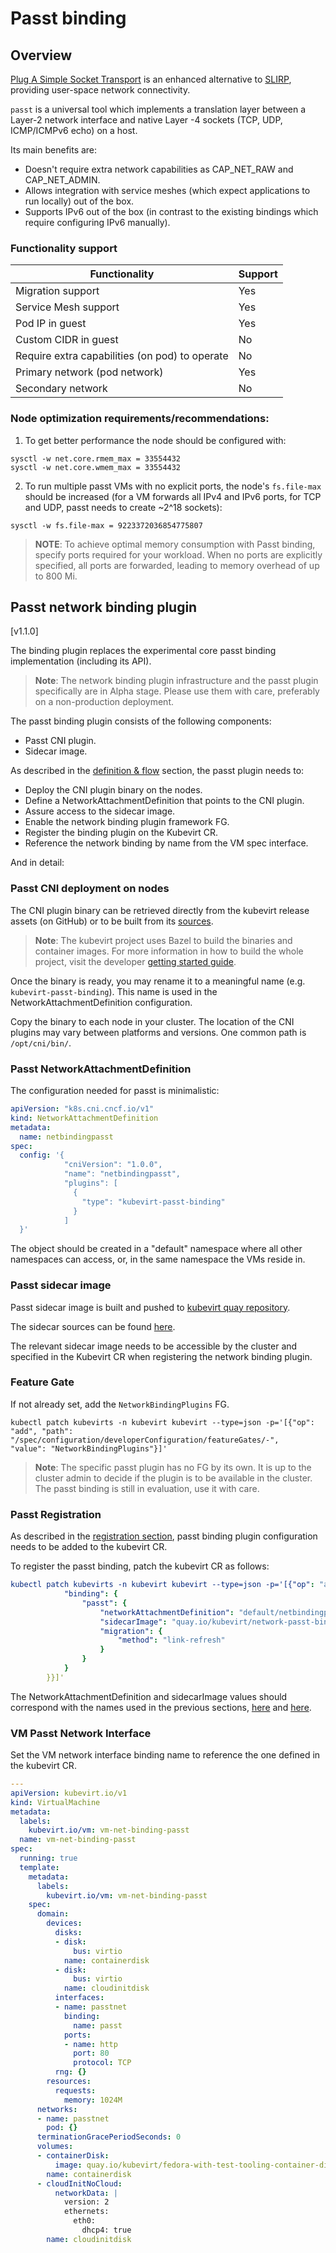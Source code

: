 # Passt binding

## Overview

[Plug A Simple Socket Transport](https://passt.top/passt/about/) is an enhanced
alternative to [SLIRP](https://en.wikipedia.org/wiki/Slirp), providing user-space
network connectivity.

`passt` is a universal tool which implements a translation layer between
a Layer-2 network interface and native Layer -4 sockets (TCP, UDP, ICMP/ICMPv6 echo)
on a host.

Its main benefits are:

- Doesn't require extra network capabilities as CAP_NET_RAW and CAP_NET_ADMIN.
- Allows integration with service meshes (which expect applications to run locally) out of the box.
- Supports IPv6 out of the box (in contrast to the existing bindings which require configuring IPv6
  manually).

### Functionality support
| Functionality                                  | Support |
|------------------------------------------------|---------|
| Migration support                              | Yes     |
| Service Mesh support                           | Yes     |
| Pod IP in guest                                | Yes     |
| Custom CIDR in guest                           | No      |
| Require extra capabilities (on pod) to operate | No      |
| Primary network (pod network)                  | Yes     |
| Secondary network                              | No      |

### Node optimization requirements/recommendations:

1. To get better performance the node should be configured with:
```
sysctl -w net.core.rmem_max = 33554432
sysctl -w net.core.wmem_max = 33554432
```
2. To run multiple passt VMs with no explicit ports, the node's `fs.file-max` should be increased
   (for a VM forwards all IPv4 and IPv6 ports, for TCP and UDP, passt needs to create ~2^18 sockets):
```
sysctl -w fs.file-max = 9223372036854775807
```

> **NOTE**: To achieve optimal memory consumption with Passt binding,
> specify ports required for your workload.
> When no ports are explicitly specified, all ports are forwarded,
> leading to memory overhead of up to 800 Mi.

## Passt network binding plugin
[v1.1.0]

The binding plugin replaces the experimental core passt binding implementation
(including its API).

> **Note**: The network binding plugin infrastructure and the passt plugin
> specifically are in Alpha stage. Please use them with care, preferably
> on a non-production deployment.

The passt binding plugin consists of the following components:

- Passt CNI plugin.
- Sidecar image.

As described in the [definition & flow](../network_binding_plugins.md#definition--flow) section,
the passt plugin needs to:

- Deploy the CNI plugin binary on the nodes.
- Define a NetworkAttachmentDefinition that points to the CNI plugin.
- Assure access to the sidecar image.
- Enable the network binding plugin framework FG.
- Register the binding plugin on the Kubevirt CR.
- Reference the network binding by name from the VM spec interface.

And in detail:

### Passt CNI deployment on nodes
The CNI plugin binary can be retrieved directly from the kubevirt release
assets (on GitHub) or to be built from its
[sources](https://github.com/kubevirt/kubevirt/tree/release-1.1/cmd/cniplugins/passt-binding).

> **Note**: The kubevirt project uses Bazel to build the binaries and container images.
> For more information in how to build the whole project, visit the developer
> [getting started guide](https://github.com/kubevirt/kubevirt/blob/release-1.1/docs/getting-started.md).

Once the binary is ready, you may rename it to a meaningful name
(e.g. `kubevirt-passt-binding`).
This name is used in the NetworkAttachmentDefinition configuration.

Copy the binary to each node in your cluster.
The location of the CNI plugins may vary between platforms and versions.
One common path is `/opt/cni/bin/`.

### Passt NetworkAttachmentDefinition
The configuration needed for passt is minimalistic:

```yaml
apiVersion: "k8s.cni.cncf.io/v1"
kind: NetworkAttachmentDefinition
metadata:
  name: netbindingpasst
spec:
  config: '{
            "cniVersion": "1.0.0",
            "name": "netbindingpasst",
            "plugins": [
              {
                "type": "kubevirt-passt-binding"
              }
            ]
  }'
```

The object should be created in a "default" namespace where all other namespaces
can access, or, in the same namespace the VMs reside in.

### Passt sidecar image
Passt sidecar image is built and pushed to
[kubevirt quay repository](https://quay.io/repository/kubevirt/network-passt-binding).

The sidecar sources can be found
[here](https://github.com/kubevirt/kubevirt/tree/release-1.1/cmd/sidecars/network-passt-binding).

The relevant sidecar image needs to be accessible by the cluster and
specified in the Kubevirt CR when registering the network binding plugin.

### Feature Gate
If not already set, add the `NetworkBindingPlugins` FG.
```
kubectl patch kubevirts -n kubevirt kubevirt --type=json -p='[{"op": "add", "path": "/spec/configuration/developerConfiguration/featureGates/-",   "value": "NetworkBindingPlugins"}]'
```

> **Note**: The specific passt plugin has no FG by its own. It is up to the cluster
> admin to decide if the plugin is to be available in the cluster.
> The passt binding is still in evaluation, use it with care.

### Passt Registration
As described in the [registration section](#register), passt binding plugin
configuration needs to be added to the kubevirt CR.

To register the passt binding, patch the kubevirt CR as follows:
```yaml
kubectl patch kubevirts -n kubevirt kubevirt --type=json -p='[{"op": "add", "path": "/spec/configuration/network",   "value": {
            "binding": {
                "passt": {
                    "networkAttachmentDefinition": "default/netbindingpasst",
                    "sidecarImage": "quay.io/kubevirt/network-passt-binding:20231205_29a16d5c9",
                    "migration": {
                        "method": "link-refresh"
                    }
                }
            }
        }}]'
```

The NetworkAttachmentDefinition and sidecarImage values should correspond with the
names used in the previous sections, [here](#passt-networkattachmentdefinition)
and [here](#passt-sidecar-image).

### VM Passt Network Interface
Set the VM network interface binding name to reference the one defined in the
kubevirt CR.

```yaml
---
apiVersion: kubevirt.io/v1
kind: VirtualMachine
metadata:
  labels:
    kubevirt.io/vm: vm-net-binding-passt
  name: vm-net-binding-passt
spec:
  running: true
  template:
    metadata:
      labels:
        kubevirt.io/vm: vm-net-binding-passt
    spec:
      domain:
        devices:
          disks:
          - disk:
              bus: virtio
            name: containerdisk
          - disk:
              bus: virtio
            name: cloudinitdisk
          interfaces:
          - name: passtnet
            binding:
              name: passt
            ports:
            - name: http
              port: 80
              protocol: TCP
          rng: {}
        resources:
          requests:
            memory: 1024M
      networks:
      - name: passtnet
        pod: {}
      terminationGracePeriodSeconds: 0
      volumes:
      - containerDisk:
          image: quay.io/kubevirt/fedora-with-test-tooling-container-disk:v1.1.0
        name: containerdisk
      - cloudInitNoCloud:
          networkData: |
            version: 2
            ethernets:
              eth0:
                dhcp4: true
        name: cloudinitdisk
```
